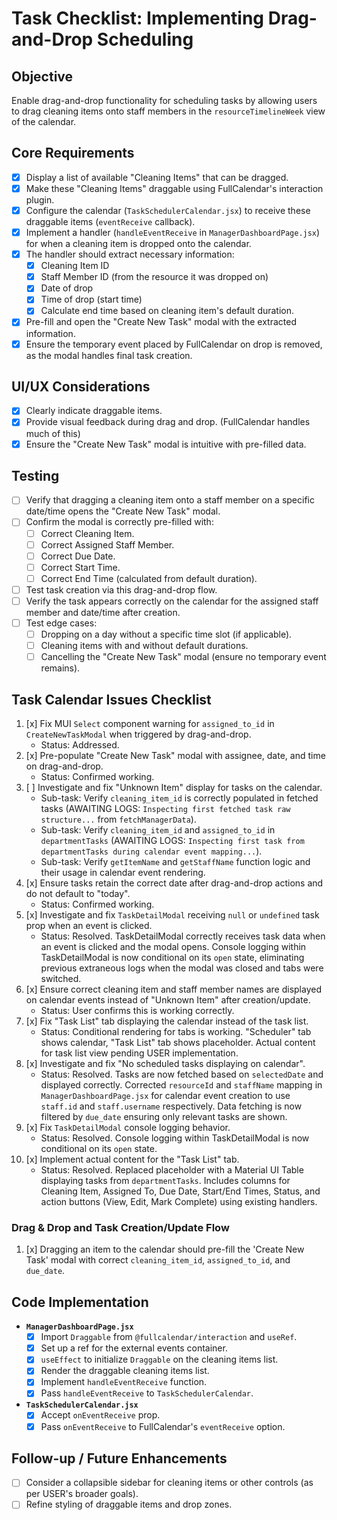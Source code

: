# Task Checklist: Implementing Drag-and-Drop Scheduling

## Objective
Enable drag-and-drop functionality for scheduling tasks by allowing users to drag cleaning items onto staff members in the `resourceTimelineWeek` view of the calendar.

## Core Requirements
- [x] Display a list of available "Cleaning Items" that can be dragged.
- [x] Make these "Cleaning Items" draggable using FullCalendar's interaction plugin.
- [x] Configure the calendar (`TaskSchedulerCalendar.jsx`) to receive these draggable items (`eventReceive` callback).
- [x] Implement a handler (`handleEventReceive` in `ManagerDashboardPage.jsx`) for when a cleaning item is dropped onto the calendar.
- [x] The handler should extract necessary information:
    - [x] Cleaning Item ID
    - [x] Staff Member ID (from the resource it was dropped on)
    - [x] Date of drop
    - [x] Time of drop (start time)
    - [x] Calculate end time based on cleaning item's default duration.
- [x] Pre-fill and open the "Create New Task" modal with the extracted information.
- [x] Ensure the temporary event placed by FullCalendar on drop is removed, as the modal handles final task creation.

## UI/UX Considerations
- [x] Clearly indicate draggable items.
- [x] Provide visual feedback during drag and drop. (FullCalendar handles much of this)
- [x] Ensure the "Create New Task" modal is intuitive with pre-filled data.

## Testing
- [ ] Verify that dragging a cleaning item onto a staff member on a specific date/time opens the "Create New Task" modal.
- [ ] Confirm the modal is correctly pre-filled with:
    - [ ] Correct Cleaning Item.
    - [ ] Correct Assigned Staff Member.
    - [ ] Correct Due Date.
    - [ ] Correct Start Time.
    - [ ] Correct End Time (calculated from default duration).
- [ ] Test task creation via this drag-and-drop flow.
- [ ] Verify the task appears correctly on the calendar for the assigned staff member and date/time after creation.
- [ ] Test edge cases:
    - [ ] Dropping on a day without a specific time slot (if applicable).
    - [ ] Cleaning items with and without default durations.
    - [ ] Cancelling the "Create New Task" modal (ensure no temporary event remains).

## Task Calendar Issues Checklist

1.  [x] Fix MUI `Select` component warning for `assigned_to_id` in `CreateNewTaskModal` when triggered by drag-and-drop.
    *   Status: Addressed.
2.  [x] Pre-populate "Create New Task" modal with assignee, date, and time on drag-and-drop.
    *   Status: Confirmed working.
3.  [ ] Investigate and fix "Unknown Item" display for tasks on the calendar.
    *   Sub-task: Verify `cleaning_item_id` is correctly populated in fetched tasks (AWAITING LOGS: `Inspecting first fetched task raw structure...` from `fetchManagerData`).
    *   Sub-task: Verify `cleaning_item_id` and `assigned_to_id` in `departmentTasks` (AWAITING LOGS: `Inspecting first task from departmentTasks during calendar event mapping...`).
    *   Sub-task: Verify `getItemName` and `getStaffName` function logic and their usage in calendar event rendering.
4.  [x] Ensure tasks retain the correct date after drag-and-drop actions and do not default to "today".
    *   Status: Confirmed working.
5.  [x] Investigate and fix `TaskDetailModal` receiving `null` or `undefined` task prop when an event is clicked.
    *   Status: Resolved. TaskDetailModal correctly receives task data when an event is clicked and the modal opens. Console logging within TaskDetailModal is now conditional on its `open` state, eliminating previous extraneous logs when the modal was closed and tabs were switched.
6.  [x] Ensure correct cleaning item and staff member names are displayed on calendar events instead of "Unknown Item" after creation/update.
    *   Status: User confirms this is working correctly.
7.  [x] Fix "Task List" tab displaying the calendar instead of the task list.
    *   Status: Conditional rendering for tabs is working. "Scheduler" tab shows calendar, "Task List" tab shows placeholder. Actual content for task list view pending USER implementation.
8.  [x] Investigate and fix "No scheduled tasks displaying on calendar".
    *   Status: Resolved. Tasks are now fetched based on `selectedDate` and displayed correctly. Corrected `resourceId` and `staffName` mapping in `ManagerDashboardPage.jsx` for calendar event creation to use `staff.id` and `staff.username` respectively. Data fetching is now filtered by `due_date` ensuring only relevant tasks are shown.
9.  [x] Fix `TaskDetailModal` console logging behavior.
    *   Status: Resolved. Console logging within TaskDetailModal is now conditional on its `open` state.
10. [x] Implement actual content for the "Task List" tab.
    *   Status: Resolved. Replaced placeholder with a Material UI Table displaying tasks from `departmentTasks`. Includes columns for Cleaning Item, Assigned To, Due Date, Start/End Times, Status, and action buttons (View, Edit, Mark Complete) using existing handlers.

### Drag & Drop and Task Creation/Update Flow
1.  [x] Dragging an item to the calendar should pre-fill the 'Create New Task' modal with correct `cleaning_item_id`, `assigned_to_id`, and `due_date`.

## Code Implementation
- **`ManagerDashboardPage.jsx`**
    - [x] Import `Draggable` from `@fullcalendar/interaction` and `useRef`.
    - [x] Set up a ref for the external events container.
    - [x] `useEffect` to initialize `Draggable` on the cleaning items list.
    - [x] Render the draggable cleaning items list.
    - [x] Implement `handleEventReceive` function.
    - [x] Pass `handleEventReceive` to `TaskSchedulerCalendar`.
- **`TaskSchedulerCalendar.jsx`**
    - [x] Accept `onEventReceive` prop.
    - [x] Pass `onEventReceive` to FullCalendar's `eventReceive` option.

## Follow-up / Future Enhancements
- [ ] Consider a collapsible sidebar for cleaning items or other controls (as per USER's broader goals).
- [ ] Refine styling of draggable items and drop zones.
